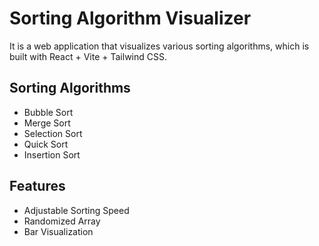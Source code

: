 # Sorting Algorithm Visualizer

It is a web application that visualizes various sorting algorithms, which is built with React + Vite + Tailwind CSS.

## Sorting Algorithms

* Bubble Sort
* Merge Sort
* Selection Sort
* Quick Sort
* Insertion Sort

## Features

* Adjustable Sorting Speed
* Randomized Array
* Bar Visualization

